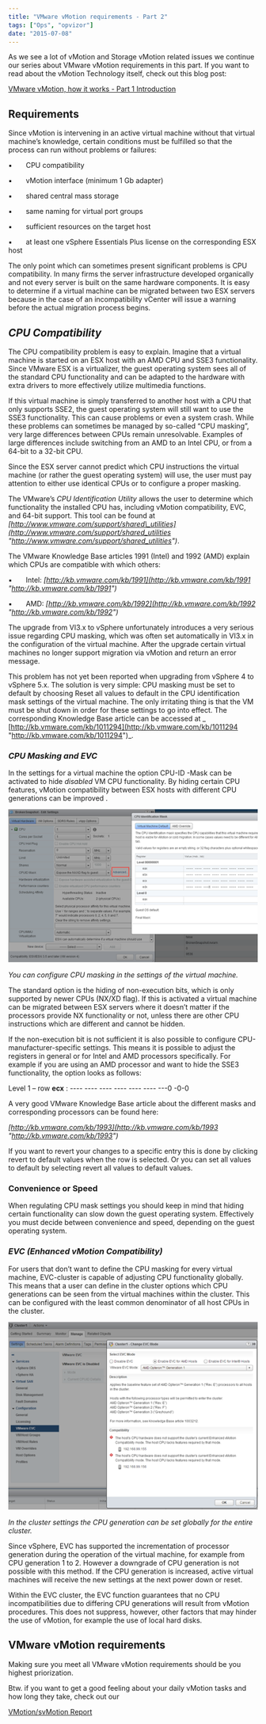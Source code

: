 ```yaml
---
title: "VMware vMotion requirements - Part 2"
tags: ["Ops", "opvizor"]
date: "2015-07-08"
---
```


As we see a lot of vMotion and Storage vMotion related issues we continue our series about VMware vMotion requirements in this part. If you want to read about the vMotion Technology itself, check out this blog post: 

[VMware vMotion, how it works - Part 1 Introduction](https://www.opvizor.com/blog/vmware-vmotion-how-it-works-part-1-introduction/ "VMware vMotion, how it works - Part 1 Introduction")

## **Requirements**

Since vMotion is intervening in an active virtual machine without that virtual machine’s knowledge, certain conditions must be fulfilled so that the process can run without problems or failures:

▪       CPU compatibility

▪       vMotion interface (minimum 1 Gb adapter)

▪       shared central mass storage

▪       same naming for virtual port groups

▪       sufficient resources on the target host

▪       at least one vSphere Essentials Plus license on the corresponding ESX host

The only point which can sometimes present significant problems is CPU compatibility. In many firms the server infrastructure developed organically and not every server is built on the same hardware components. It is easy to determine if a virtual machine can be migrated between two ESX servers because in the case of an incompatibility vCenter will issue a warning before the actual migration process begins.

## **_CPU Compatibility_**

The CPU compatibility problem is easy to explain. Imagine that a virtual machine is started on an ESX host with an AMD CPU and SSE3 functionality. Since VMware ESX is a virtualizer, the guest operating system sees all of the standard CPU functionality and can be adapted to the hardware with extra drivers to more effectively utilize multimedia functions. 

If this virtual machine is simply transferred to another host with a CPU that only supports SSE2, the guest operating system will still want to use the SSE3 functionality. This can cause problems or even a system crash. While these problems can sometimes be managed by so-called “CPU masking”, very large differences between CPUs remain unresolvable. Examples of large differences include switching from an AMD to an Intel CPU, or from a 64-bit to a 32-bit CPU.

Since the ESX server cannot predict which CPU instructions the virtual machine (or rather the guest operating system) will use, the user must pay attention to either use identical CPUs or to configure a proper masking.

The VMware’s _CPU Identification Utility_ allows the user to determine which functionality the installed CPU has, including vMotion compatibility, EVC, and 64-bit support. This tool can be found at _[http://www.vmware.com/support/shared\_utilities](http://www.vmware.com/support/shared_utilities "http://www.vmware.com/support/shared_utilities")_.

The VMware Knowledge Base articles 1991 (Intel) and 1992 (AMD) explain which CPUs are compatible with which others:

▪       Intel: _[http://kb.vmware.com/kb/1991](http://kb.vmware.com/kb/1991 "http://kb.vmware.com/kb/1991")_

▪       AMD: _[http://kb.vmware.com/kb/1992](http://kb.vmware.com/kb/1992 "http://kb.vmware.com/kb/1992")_

The upgrade from VI3.x to vSphere unfortunately introduces a very serious issue regarding CPU masking, which was often set automatically in VI3.x in the configuration of the virtual machine. After the upgrade certain virtual machines no longer support migration via vMotion and return an error message. 

This problem has not yet been reported when upgrading from vSphere 4 to vSphere 5.x. The solution is very simple: CPU masking must be set to default by choosing Reset all values to default in the CPU identification mask settings of the virtual machine. The only irritating thing is that the VM must be shut down in order for these settings to go into effect. The corresponding Knowledge Base article can be accessed at _ [http://kb.vmware.com/kb/1011294](http://kb.vmware.com/kb/1011294 "http://kb.vmware.com/kb/1011294")_.

### **_CPU Masking and EVC_**

In the settings for a virtual machine the option CPU-ID -Mask can be activated to hide _disabled_ VM CPU functionality. By hiding certain CPU features, vMotion compatibility between ESX hosts with different CPU generations can be improved . 

_![VMware vMotion requirements - CPU advanced settings](/images/blog/wpid-vmotion-cpusetting.png)_

_You can configure CPU masking in the settings of the virtual machine._

The standard option is the hiding of non-execution bits, which is only supported by newer CPUs (NX/XD flag). If this is activated a virtual machine can be migrated between ESX servers where it doesn’t matter if the processors provide NX functionality or not, unless there are other CPU instructions which are different and cannot be hidden. 

If the non-execution bit is not sufficient it is also possible to configure CPU-manufacturer-specific settings. This means it is possible to adjust the registers in general or for Intel and AMD processors specifically. For example if you are using an AMD processor and want to hide the SSE3 functionality, the option looks as follows:

Level 1 – row **ecx** : ---- ---- ---- ---- ---- ---- ---0 -0-0

A very good VMware Knowledge Base article about the different masks and corresponding processors can be found here:

_[http://kb.vmware.com/kb/1993](http://kb.vmware.com/kb/1993 "http://kb.vmware.com/kb/1993")_

If you want to revert your changes to a specific entry this is done by clicking revert to default values when the row is selected. Or you can set all values to default by selecting revert all values to default values.

### **Convenience or Speed**

When regulating CPU mask settings you should keep in mind that hiding certain functionality can slow down the guest operating system. Effectively you must decide between convenience and speed, depending on the guest operating system.

### **_EVC (Enhanced vMotion Compatibility)_**

For users that don’t want to define the CPU masking for every virtual machine, EVC-cluster is capable of adjusting CPU functionality globally. This means that a user can define in the cluster options which CPU generations can be seen from the virtual machines within the cluster. This can be configured with the least common denominator of all host CPUs in the cluster.

_![Cluster EVC settings - VMware vMotion requirements](/images/blog/wpid-evc_cluster.png)_

_In the cluster settings the CPU generation can be set globally for the entire cluster._

Since vSphere, EVC has supported the incrementation of processor generation during the operation of the virtual machine, for example from CPU generation 1 to 2. However a downgrade of CPU generation is not possible with this method. If the CPU generation is increased, active virtual machines will receive the new settings at the next power down or reset.

Within the EVC cluster, the EVC function guarantees that no CPU incompatibilities due to differing CPU generations will result from vMotion procedures. This does not suppress, however, other factors that may hinder the use of vMotion, for example the use of local hard disks.

## VMware vMotion requirements

Making sure you meet all VMware vMotion requirements should be you highest priorization.

Btw. if you want to get a good feeling about your daily vMotion tasks and how long they take, check out our 

[VMotion/svMotion Report](https://www.opvizor.com/register "VMotion/svMotion Report")
